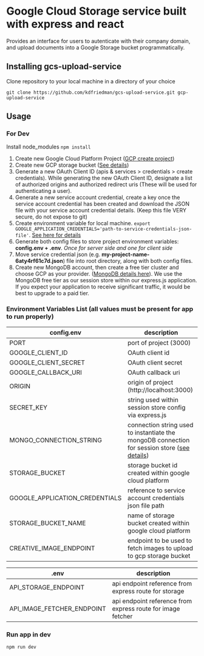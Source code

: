 # Google Cloud Storage service built with express and react

Provides an interface for users to autenticate with their company domain, and upload documents into a Google Storage bucket programmatically.

## Installing gcs-upload-service
Clone repository to your local machine in a directory of your choice
```
git clone https://github.com/kdfriedman/gcs-upload-service.git gcp-upload-service
```
## Usage
### For Dev
Install node_modules
`npm install`

1. Create new Google Cloud Platform Project ([GCP create project](https://console.cloud.google.com/projectcreate))
2. Create new GCP storage bucket ([See details](https://console.cloud.google.com/storage/create-bucket))
3. Generate a new OAuth Client ID (apis & services > credentials > create credentials). While generating the new OAuth Client ID, designate a list of authorized origins and authorized redirect uris (These will be used for authenticating a user).
4. Generate a new service account credential, create a key once the service account credential has been created and download the JSON file with your service account credential details. (Keep this file VERY secure, do not expose to git)
5. Create environment variable for local machine. `export GOOGLE_APPLICATION_CREDENTIALS='path-to-service-credentials-json-file'`. [See here for details](https://cloud.google.com/docs/authentication/getting-started)
6. Generate both config files to store project environment variables: **config.env + .env**. *Once for server side and one for client side*
7. Move service credential json (e.g. **my-project-name-6aty4rf61c7d.json**) file into root directory, along with both config files.
8. Create new MongoDB account, then create a free tier cluster and choose GCP as your provider. ([MongoDB details here](https://docs.atlas.mongodb.com/tutorial/deploy-free-tier-cluster/)). We use the MongoDB free tier as our session store within our express.js application. If you expect your application to receive significant traffic, it would be best to upgrade to a paid tier.

### Environment Variables List (all values must be present for app to run properly)

config.env | description
------------ | -------------
PORT | port of project (3000)
GOOGLE_CLIENT_ID | OAuth client id
GOOGLE_CLIENT_SECRET | OAuth client secret
GOOGLE_CALLBACK_URI | OAuth callback uri
ORIGIN | origin of project (http://localhost:3000)
SECRET_KEY | string used within session store config via express.js
MONGO_CONNECTION_STRING | connection string used to instantiate the mongoDB connection for session store ([see details](https://docs.mongodb.com/manual/reference/connection-string/))
STORAGE_BUCKET | storage bucket id created within google cloud platform
GOOGLE_APPLICATION_CREDENTIALS | reference to service account credentials json file path
STORAGE_BUCKET_NAME | name of storage bucket created within google cloud platform
CREATIVE_IMAGE_ENDPOINT | endpoint to be used to fetch images to upload to gcp storage bucket

.env | description
------------ | -------------
API_STORAGE_ENDPOINT | api endpoint reference from express route for storage
API_IMAGE_FETCHER_ENDPOINT | api endpoint reference from express route for image fetcher

### Run app in dev
`npm run dev`
